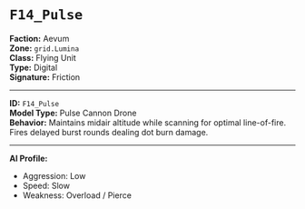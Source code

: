 # `F14_Pulse`

**Faction:** Aevum <br>
**Zone:** `grid.Lumina` <br>
**Class:** Flying Unit <br>
**Type:** Digital <br>
**Signature:** Friction <br>

---

**ID:** `F14_Pulse` <br>
**Model Type:** Pulse Cannon Drone <br>
**Behavior:** Maintains midair altitude while scanning for optimal line-of-fire. Fires delayed burst rounds dealing dot burn damage.

---

**AI Profile:**

* Aggression: Low
* Speed: Slow
* Weakness: Overload / Pierce
